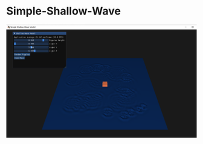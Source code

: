 # Simple-Shallow-Wave


![截图](https://github.com/LeoTovey/Simple-Shallow-Wave/blob/main/screenshot.png "Magic Gardens")